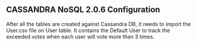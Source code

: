 <h2> CASSANDRA NoSQL 2.0.6 Configuration </h2>

After all the tables are created against Cassandra DB, it needs to import the User.csv file on User table. It contains the Default User to track the exceeded votes when each user will vote more than 3 times.
